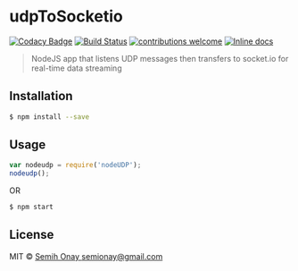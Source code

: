 # udpToSocketio  
[![Codacy Badge](https://api.codacy.com/project/badge/Grade/b73cbbeb7735499c8f2f7706a6c60828)](https://www.codacy.com/app/semih.onay/udpToSocketio?utm_source=github.com&utm_medium=referral&utm_content=Semyonic/udpToSocketio&utm_campaign=badger)
[![Build Status](https://beefier-pike-4436.dataplicity.io/jenkins/buildStatus/icon?job=nodeUDP)](https://beefier-pike-4436.dataplicity.io/jenkins/blue/organizations/jenkins/nodeUDP/activity)
[![contributions welcome](https://img.shields.io/badge/contributions-welcome-brightgreen.svg?style=flat)](https://github.com/dwyl/esta/issues)
[![Inline docs](http://inch-ci.org/github/Semyonic/udpToSocketio.svg?branch=master)](http://inch-ci.org/github/Semyonic/udpToSocketio)
> NodeJS app that listens UDP messages then transfers to socket.io for real-time data streaming

## Installation

```sh
$ npm install --save
```

## Usage

```js
var nodeudp = require('nodeUDP');
nodeudp();
```
OR
```bash
$ npm start
```

## License

MIT © [Semih Onay semionay@gmail.com](https://semyonic.github.io)
